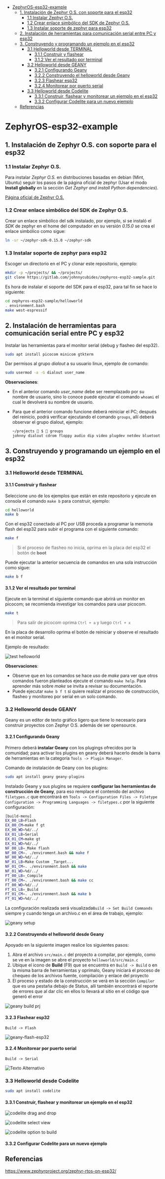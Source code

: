 <!-- vim-markdown-toc GitLab -->

* [ZephyrOS-esp32-example](#zephyros-esp32-example)
  * [1. Instalación de Zephyr O.S. con soporte para el esp32](#1-instalación-de-zephyr-os-con-soporte-para-el-esp32)
    * [1.1 Instalar Zephyr O.S.](#11-instalar-zephyr-os)
    * [1.2 Crear enlace simbólico del SDK de Zephyr O.S.](#12-crear-enlace-simbólico-del-sdk-de-zephyr-os)
    * [1.3 Instalar soporte de zephyr para esp32](#13-instalar-soporte-de-zephyr-para-esp32)
  * [2. Instalación de herramientas para comunicación serial entre PC y esp32](#2-instalación-de-herramientas-para-comunicación-serial-entre-pc-y-esp32)
  * [3. Construyendo y programando un ejemplo en el esp32](#3-construyendo-y-programando-un-ejemplo-en-el-esp32)
    * [3.1 Helloworld desde TERMINAL](#31-helloworld-desde-terminal)
      * [3.1.1 Construir y flashear](#311-construir-y-flashear)
      * [3.1.2 Ver el resultado por terminal](#312-ver-el-resultado-por-terminal)
    * [3.2 Helloworld desde GEANY](#32-helloworld-desde-geany)
      * [3.2.1 Configurando Geany](#321-configurando-geany)
      * [3.2.2 Construyendo el helloworld desde Geany](#322-construyendo-el-helloworld-desde-geany)
      * [3.2.3 Flashear esp32](#323-flashear-esp32)
      * [3.2.4 Monitorear por puerto serial](#324-monitorear-por-puerto-serial)
    * [3.3 Helloworld desde Codelite](#33-helloworld-desde-codelite)
      * [3.3.1 Construir, flashear y monitorear un ejemplo en el esp32](#331-construir-flashear-y-monitorear-un-ejemplo-en-el-esp32)
      * [3.3.2 Configurar Codelite para un nuevo ejemplo](#332-configurar-codelite-para-un-nuevo-ejemplo)
  * [Referencias](#referencias)

<!-- vim-markdown-toc -->

# ZephyrOS-esp32-example

## 1. Instalación de Zephyr O.S. con soporte para el esp32

### 1.1 Instalar Zephyr O.S.

Para instalar *Zephyr O.S.* en distribuciones basadas en debian (Mint, Ubuntu) seguir los
pasos de la página oficial de zephyr (Usar el modo **Install globally** en la sección *Get Zephyr and install Python dependencies*).

[Página oficial de Zephyr O.S.](https://docs.zephyrproject.org/latest/develop/getting_started/index.html#getting-started-guide)

### 1.2 Crear enlace simbólico del SDK de Zephyr O.S.

Crear un enlace simbólico del sdk instalado, por ejemplo, si se instaló el *SDK* de zephyr en el
home del computador en su versión *0.15.0* se crea el enlace simbólico como sigue:

```bash
ln -sr ~/zephyr-sdk-0.15.0 ~/zephyr-sdk
```

### 1.3 Instalar soporte de zephyr para esp32

Escoger un directorio en el PC y clonar este repositorio, ejemplo:

```bash
mkdir -p ~/projects/ && ~/projects/
git clone https://gitlab.com/johnnycubides/zephyros-esp32-sample.git
```

Es hora de instalar el soporte del SDK para el esp32, para tal fin se hace lo siguiente:

```bash
cd zephyros-esp32-sample/helloworld
. environment.bash
make west-espressif
```

## 2. Instalación de herramientas para comunicación serial entre PC y esp32

Instalar las herramientas para el monitor serial (debug y flasheo del esp32).

```bash
sudo apt install picocom minicom gtkterm
```

Dar permisos al grupo *dialout* a su usuario linux, ejemplo de comando:

```bash
sudo usermod -a -G dialout user_name
```
**Observaciones**:

* En el anterior comando *user_name* debe ser reemplazado por su nombre de usuario, sino lo conoce puede ejecutar el comando `whoami` el cual le devolverá su nombre de usuario.

* Para que el anterior comando funcione deberá reiniciar el PC; después del reinicio, podrá verificar ejecutando el comando `groups`, allí deberá observar el grupo dialout, ejemplo:

  ```bash
  ~/projects  $  groups 
  johnny dialout cdrom floppy audio dip video plugdev netdev bluetooth lpadmin scanner
  ```

## 3. Construyendo y programando un ejemplo en el esp32

### 3.1 Helloworld desde TERMINAL

#### 3.1.1 Construir y flashear

Seleccione uno de los ejemplos que están en este repositorio y ejecute en consola el comando
`make b` para construir, ejemplo:

```bash
cd helloworld
make b
```

Con el esp32 conectado al PC por USB proceda a programar la memoria flash del esp32 para
subir el programa con el siguiente comando:

```bash
make f
```

> Si el proceso de flasheo no inicia, oprima en la placa del esp32 el botón de **boot**

Puede ejecutar la anterior secuencia de comandos en una sola instrucción como sigue:
```bash
make b f
```

#### 3.1.2 Ver el resultado por terminal

Ejecute en la terminal el siguiente comando que abrirá un monitor en picocom; se recomienda
investigar los comandos para usar picocom.

```bash
make t
```

> Para salir de picocom oprima `Ctrl + a` y luego `Ctrl + x`

En la placa de desarrollo oprima el botón de reiniciar y observe el resultado
en el monitor serial.

Ejemplo de resultado:

![test helloworld](helloworld/img/esp32-output-serial-helloworld.png)

**Observaciones**:

* Observe que en los comandos se hace uso de *make* para ver que otros comandos fueron planteados ejecute el comando `make help`. Para aprender más sobre *make* se invita a revisar su documentación.
* Puede ejecutar `make b f t` si quiere realizar el proceso de construcción, flasheo y monitoreo por serial en un solo comando.

### 3.2 Helloworld desde GEANY

Geany es un editor de texto gráfico ligero que tiene lo necesario para construir proyectos con Zephyr O.S. además de ser opensource.

#### 3.2.1 Configurando Geany

Primero deberá **instalar Geany** con los plugings ofrecidos por la comunidad; para activar los plugins en geany deberá hacerlo desde la
barra de herramientas en la categoría `Tools -> Plugin Manager`.

Comando de instalación de Geany con los plugins:

```bash
sudo apt install geany geany-plugins
```

Instalado Geany y sus plugins se requiere **configurar las herramientas de construcción de Geany**, para eso remplace el
contenido del archivo `filetypes.c` que encontrará en `Tools -> Configuration Files -> Filetype Configuration -> Programming Languages -> filetypes.c`
por la siguiente configuración:

```bash
[build-menu]
EX_00_LB=Flash
EX_00_CM=make f gt
EX_00_WD=%d/../
EX_01_LB=Serial
EX_01_CM=make gt
EX_01_WD=%d/../
NF_00_LB=_Make flash
NF_00_CM=. ./enviroment.bash && make f
NF_00_WD=%d/../
NF_01_LB=Make Custom _Target...
NF_01_CM=. ./environment.bash && make 
NF_01_WD=%d/../
FT_00_LB=_Compile
FT_00_CM=. ./environment.bash && make cc
FT_00_WD=%d/../
FT_01_LB=_Build
FT_01_CM=. ./environment.bash && make b
FT_01_WD=%d/../
```

La configuración realizada será visualizada`Build -> Set Build Commands` siempre y cuando tenga un archivo.c en el área de trabajo, ejemplo:

![geany setup](img/geany-set-build-commands.png)

#### 3.2.2 Construyendo el helloworld desde Geany

Apoyado en la siguiente imagen realice los siguientes pasos:

1. Abra el archivo `src/main.c` del proyecto a compilar, por ejemplo, como se ve en la imagen se abre el proyecto `helloworld/src/main.c`
2. Ubique el icono de **Build** (F9) que se encuentra en `Build -> Build` o en la misma barra de herramientas y oprímalo,
Geany iniciará el proceso de chequeo de los archivos fuente, compilación y enlace del proyecto
3. El proceso y estado de la construcción se verá en la sección `Compiler` que es una pestaña debajo de Status, allí
también encontrará el reporte de errores que al dar clic en ellos lo llevará al sitio en el código que generó el error

![geany build prj](img/geany-build-project.png)

#### 3.2.3 Flashear esp32

`Build -> Flash`

![geany-flash-esp32](img/geany-flash-esp32.png)

#### 3.2.4 Monitorear por puerto serial

`Build -> Serial` 

![Texto Alternativo](img/geany-serial-esp32.png)

### 3.3 Helloworld desde Codelite

```bash
sudo apt install codelite
```

#### 3.3.1 Construir, flashear y monitorear un ejemplo en el esp32

![codelite drag and drop](img/codelite-drag-and-drop-prj.png)

![codelite select view](img/codelite-select-view.png)

![codelite option to build](img/codelite-build-opt.png)

#### 3.3.2 Configurar Codelite para un nuevo ejemplo

## Referencias

https://www.zephyrproject.org/zephyr-rtos-on-esp32/



